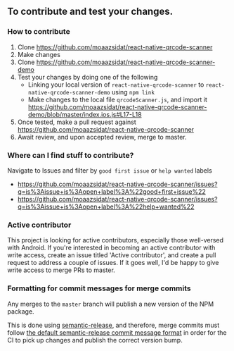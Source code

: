 ## To contribute and test your changes.

### How to contribute

1. Clone https://github.com/moaazsidat/react-native-qrcode-scanner
2. Make changes
3. Clone https://github.com/moaazsidat/react-native-qrcode-scanner-demo
4. Test your changes by doing one of the following
   - Linking your local version of `react-native-qrcode-scanner` to `react-native-qrcode-scanner-demo` using `npm link`
   - Make changes to the local file `qrcodeScanner.js`, and import it https://github.com/moaazsidat/react-native-qrcode-scanner-demo/blob/master/index.ios.js#L17-L18
5. Once tested, make a pull request against https://github.com/moaazsidat/react-native-qrcode-scanner
6. Await review, and upon accepted review, merge to master.

### Where can I find stuff to contribute?

Navigate to Issues and filter by `good first issue` or `help wanted` labels

- https://github.com/moaazsidat/react-native-qrcode-scanner/issues?q=is%3Aissue+is%3Aopen+label%3A%22good+first+issue%22
- https://github.com/moaazsidat/react-native-qrcode-scanner/issues?q=is%3Aissue+is%3Aopen+label%3A%22help+wanted%22

### Active contributor

This project is looking for active contributors, especially those well-versed with Android.
If you're interested in becoming an active contributor with write access, create an issue titled 'Active contributor', and create a pull request to address a couple of issues. If it goes well, I'd be happy to give write access to merge PRs to master.

### Formatting for commit messages for merge commits

Any merges to the `master` branch will publish a new version of the NPM package.

This is done using [semantic-release](https://github.com/semantic-release/semantic-release), and therefore, merge commits must follow [the default semantic-release commit message format](https://github.com/semantic-release/semantic-release#commit-message-format) in order for the CI to pick up changes and publish the correct version bump.
